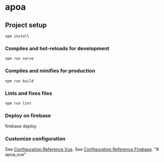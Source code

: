 # apoa

## Project setup
```
npm install
```

### Compiles and hot-reloads for development
```
npm run serve
```

### Compiles and minifies for production
```
npm run build
```

### Lints and fixes files
```
npm run lint
```

### Deploy on firebase

firebase deploy

### Customize configuration
See [Configuration Reference Vue](https://cli.vuejs.org/config/).
See [Configuration Reference Firebase](https://firebase.google.com/docs/cli).
"# apoa_vue" 
